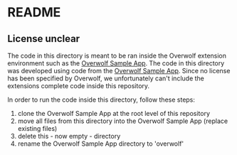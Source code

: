 # README

## License unclear

The code in this directory is meant to be ran inside the Overwolf extension environment such as the [Overwolf Sample App](https://github.com/overwolf/sample-app). 
The code in this directory was developed using code from the [Overwolf Sample App](https://github.com/overwolf/sample-app). Since no license has been specified by Overwolf, we unfortunately can't include the extensions complete code inside this repository.

In order to run the code inside this directory, follow these steps:

1. clone the Overwolf Sample App at the root level of this repository
2. move all files from this directory into the Overwolf Sample App (replace existing files)
3. delete this - now empty - directory
4. rename the Overwolf Sample App directory to 'overwolf'
